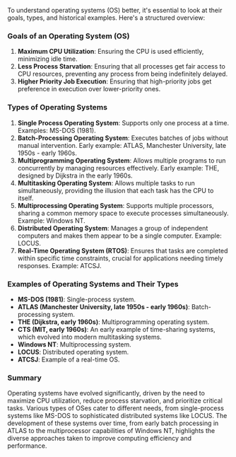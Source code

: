 To understand operating systems (OS) better, it's essential to look at their goals, types, and historical examples. Here's a structured overview:

### Goals of an Operating System (OS)
1. **Maximum CPU Utilization**: Ensuring the CPU is used efficiently, minimizing idle time.
2. **Less Process Starvation**: Ensuring that all processes get fair access to CPU resources, preventing any process from being indefinitely delayed.
3. **Higher Priority Job Execution**: Ensuring that high-priority jobs get preference in execution over lower-priority ones.

### Types of Operating Systems
1. **Single Process Operating System**: Supports only one process at a time. Examples: MS-DOS (1981).
2. **Batch-Processing Operating System**: Executes batches of jobs without manual intervention. Early example: ATLAS, Manchester University, late 1950s - early 1960s.
3. **Multiprogramming Operating System**: Allows multiple programs to run concurrently by managing resources effectively. Early example: THE, designed by Dijkstra in the early 1960s.
4. **Multitasking Operating System**: Allows multiple tasks to run simultaneously, providing the illusion that each task has the CPU to itself.
5. **Multiprocessing Operating System**: Supports multiple processors, sharing a common memory space to execute processes simultaneously. Example: Windows NT.
6. **Distributed Operating System**: Manages a group of independent computers and makes them appear to be a single computer. Example: LOCUS.
7. **Real-Time Operating System (RTOS)**: Ensures that tasks are completed within specific time constraints, crucial for applications needing timely responses. Example: ATCSJ.

### Examples of Operating Systems and Their Types
- **MS-DOS (1981)**: Single-process system.
- **ATLAS (Manchester University, late 1950s - early 1960s)**: Batch-processing system.
- **THE (Dijkstra, early 1960s)**: Multiprogramming operating system.
- **CTS (MIT, early 1960s)**: An early example of time-sharing systems, which evolved into modern multitasking systems.
- **Windows NT**: Multiprocessing system.
- **LOCUS**: Distributed operating system.
- **ATCSJ**: Example of a real-time OS.

### Summary
Operating systems have evolved significantly, driven by the need to maximize CPU utilization, reduce process starvation, and prioritize critical tasks. Various types of OSes cater to different needs, from single-process systems like MS-DOS to sophisticated distributed systems like LOCUS. The development of these systems over time, from early batch processing in ATLAS to the multiprocessor capabilities of Windows NT, highlights the diverse approaches taken to improve computing efficiency and performance.
